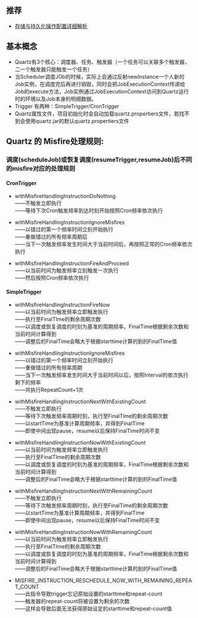 ## 推荐
- [存储与持久化操作配置详细解析](https://yq.aliyun.com/articles/29122)    
## 基本概念
- Quartz有3个核心：调度器、任务、触发器（一个任务可以关联多个触发器，二一个触发器只能触发一个任务）
- 当Scheduler调度JOb的时候，实际上会通过反射newInstance一个人新的Job实例，在调度完后再进行销毁，同时会把JobExecutionContext传递给Job的execute方法，Job实例通过JobExecutionContext访问到Quartz运行时的环境以及Job本身的明细数据。
- Trigger 有两种：SimpleTrigger/CronTrigger
- Quartz属性文件，项目初始化时会自动加载quartz.propertiers文件，若找不到会使用quartz.jar的默认quartz.propertiers文件

## Quartz 的 Misfire处理规则:

### 调度(scheduleJob)或恢复调度(resumeTrigger,resumeJob)后不同的misfire对应的处理规则

#### CronTrigger
- withMisfireHandlingInstructionDoNothing   
——不触发立即执行   
——等待下次Cron触发频率到达时刻开始按照Cron频率依次执行 

- withMisfireHandlingInstructionIgnoreMisfires   
——以错过的第一个频率时间立刻开始执行   
——重做错过的所有频率周期后   
——当下一次触发频率发生时间大于当前时间后，再按照正常的Cron频率依次执行

- withMisfireHandlingInstructionFireAndProceed   
——以当前时间为触发频率立刻触发一次执行   
——然后按照Cron频率依次执行   
#### SimpleTrigger
- withMisfireHandlingInstructionFireNow   
——以当前时间为触发频率立即触发执行   
——执行至FinalTIme的剩余周期次数   
——以调度或恢复调度的时刻为基准的周期频率，FinalTime根据剩余次数和当前时间计算得到   
——调整后的FinalTime会略大于根据starttime计算的到的FinalTime值

- withMisfireHandlingInstructionIgnoreMisfires   
——以错过的第一个频率时间立刻开始执行   
——重做错过的所有频率周期   
——当下一次触发频率发生时间大于当前时间以后，按照Interval的依次执行剩下的频率   
——共执行RepeatCount+1次

- withMisfireHandlingInstructionNextWithExistingCount   
——不触发立即执行   
——等待下次触发频率周期时刻，执行至FinalTime的剩余周期次数   
——以startTime为基准计算周期频率，并得到FinalTime   
——即使中间出现pause，resume以后保持FinalTime时间不变   

- withMisfireHandlingInstructionNowWithExistingCount   
——以当前时间为触发频率立即触发执行   
——执行至FinalTIme的剩余周期次数   
——以调度或恢复调度的时刻为基准的周期频率，FinalTime根据剩余次数和当前时间计算得到   
——调整后的FinalTime会略大于根据starttime计算的到的FinalTime值

- withMisfireHandlingInstructionNextWithRemainingCount   
——不触发立即执行   
——等待下次触发频率周期时刻，执行至FinalTime的剩余周期次数   
——以startTime为基准计算周期频率，并得到FinalTime   
——即使中间出现pause，resume以后保持FinalTime时间不变   

- withMisfireHandlingInstructionNowWithRemainingCount   
——以当前时间为触发频率立即触发执行   
——执行至FinalTIme的剩余周期次数   
——以调度或恢复调度的时刻为基准的周期频率，FinalTime根据剩余次数和当前时间计算得到   
——调整后的FinalTime会略大于根据starttime计算的到的FinalTime值

- MISFIRE_INSTRUCTION_RESCHEDULE_NOW_WITH_REMAINING_REPEAT_COUNT   
——此指令导致trigger忘记原始设置的starttime和repeat-count   
——触发器的repeat-count将被设置为剩余的次数   
——这样会导致后面无法获得原始设定的starttime和repeat-count值

